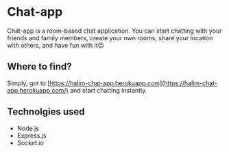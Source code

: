 # Chat-app

Chat-app is a room-based chat application. You can start chatting with your friends and family members, create your own rooms, share your location with others, and have fun with it😊

## Where to find?
Simply, got to [https://halim-chat-app.herokuapp.com](https://halim-chat-app.herokuapp.com/) and start chatting instantly.

## Technolgies used

+ Node.js
+ Express.js
+ Socket.io
